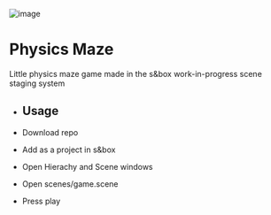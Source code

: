 ![image](https://github.com/ShadowBrian/sbox-physmaze/assets/11138884/a9be9a96-28c2-4997-bd0b-de777bf4dc71)

# Physics Maze

Little physics maze game made in the s&box work-in-progress scene staging system

- ## Usage

- Download repo
- Add as a project in s&box
- Open Hierachy and Scene windows
- Open scenes/game.scene
- Press play
